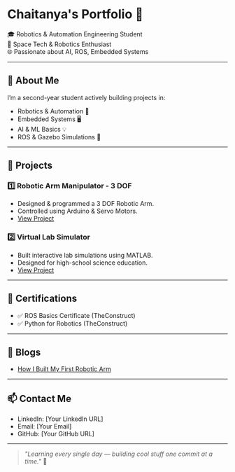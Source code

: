 # Chaitanya's Portfolio 🚀

🎓 Robotics & Automation Engineering Student  
🔭 Space Tech & Robotics Enthusiast  
🌐 Passionate about AI, ROS, Embedded Systems

---

## 📌 About Me

I’m a second-year student actively building projects in:
- Robotics & Automation 🤖
- Embedded Systems 🖥️
- AI & ML Basics 💡
- ROS & Gazebo Simulations 🚀

---

## 💼 Projects

### 1️⃣ Robotic Arm Manipulator - 3 DOF
- Designed & programmed a 3 DOF Robotic Arm.
- Controlled using Arduino & Servo Motors.
- [View Project](./projects/project-robotic-arm/README.md)

### 2️⃣ Virtual Lab Simulator
- Built interactive lab simulations using MATLAB.
- Designed for high-school science education.
- [View Project](./projects/project-virtual-lab/README.md)

---

## 📜 Certifications

- ✅ ROS Basics Certificate (TheConstruct)
- ✅ Python for Robotics (TheConstruct)

---

## 📝 Blogs

- [How I Built My First Robotic Arm](./blogs/how-i-built-my-first-robotic-arm.md)

---

## 📫 Contact Me

- LinkedIn: [Your LinkedIn URL]
- Email: [Your Email]
- GitHub: [Your GitHub URL]

---

> *"Learning every single day — building cool stuff one commit at a time."* 🚀

